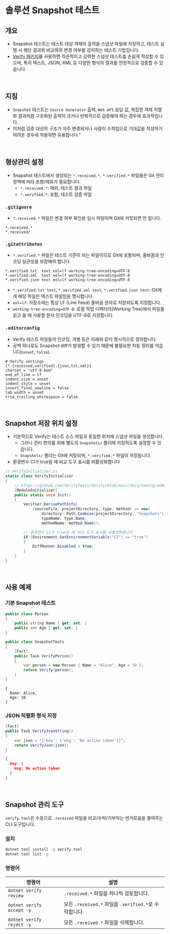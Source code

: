 # 솔루션 Snapshot 테스트

## 개요
- Snapshot 테스트는 테스트 대상 객체의 출력을 스냅샷 파일에 저장하고, 테스트 실행 시 해당 결과와 비교하여 변경 여부를 감지하는 테스트 기법입니다.
- [Verify 패키지](https://github.com/VerifyTests/Verify)를 사용하면 직관적이고 강력한 스냅샷 테스트를 손쉽게 작성할 수 있으며, 특히 텍스트, JSON, XML 등 다양한 형식의 결과를 안정적으로 검증할 수 있습니다.

<br/>

## 지침
- `Snapshot` 테스트는 `Source Generator` 출력, `Web API` 응답 값, 복잡한 객체 직렬화 결과처럼 구조화된 출력이 크거나 반복적으로 검증해야 하는 경우에 효과적입니다.
- 이처럼 검증 대상의 구조가 자주 변경되거나 사람이 수작업으로 기대값을 작성하기 어려운 경우에 적용하면 유용합니다."

<br/>

## 형상관리 설정
- Snapshot 테스트에서 생성되는 `*.received.*`, `*.verified.*` 파일들은 Git 관리 정책에 따라 포함/제외가 필요합니다.
  - `*.received.*`: 제외, 테스트 결과 파일
  - `*.verified.*`: 포함, 테스트 검증 파일

### `.gitignore`
- `*.received.*` 파일은 변경 여부 확인용 임시 파일이며 Git에 커밋되면 안 됩니다.

```
*.received.*
*.received/
```

### `.gitattributes`

- `*.verified.*` 파일은 테스트 기준이 되는 파일이므로 Git에 포함되며, 줄바꿈과 인코딩 일관성을 보장해야 합니다.

```
*.verified.txt  text eol=lf working-tree-encoding=UTF-8
*.verified.xml  text eol=lf working-tree-encoding=UTF-8
*.verified.json text eol=lf working-tree-encoding=UTF-8
```

- `*.verified.txt text`, `*.verified.xml text`, `*.verified.json text`: Git에게 해당 파일은 텍스트 파일임을 명시합니다.
- `eol=lf`: 저장소에는 항상 LF (Line Feed) 줄바꿈 문자로 저장되도록 지정합니다.
- `working-tree-encoding=UTF-8`: 로컬 작업 디렉터리(Working Tree)에서 파일을 읽고 쓸 때 사용할 문자 인코딩을 UTF-8로 지정합니다.

### `.editorconfig`
- Verify 테스트 파일들의 인코딩, 개행 등은 아래와 같이 명시적으로 정의합니다.
- 공백 하나로도 Snapshot diff가 발생할 수 있기 때문에 불필요한 자동 정리를 막습니다(`unset`, `false`).

```
# Verify settings
[*.{received,verified}.{json,txt,xml}]
charset = "utf-8-bom"
end_of_line = lf
indent_size = unset
indent_style = unset
insert_final_newline = false
tab_width = unset
trim_trailing_whitespace = false
```

<br/>

## Snapshot 저장 위치 설정

- 기본적으로 Verify는 테스트 소스 파일과 동일한 위치에 스냅샷 파일을 생성합니다.
  - 그러나 관리 편의를 위해 별도의 `Snapshots/` 폴더에 저장하도록 설정할 수 있습니다.
  - `Snapshots/` 폴더는 Git에 커밋되며, `*.verified.*` 파일이 저장됩니다.
- 환경변수 CI가 true일 때 비교 도구 표시를 비활성화합니다

```cs
// VerifyInitializer.cs
static class VerifyInitializer
{
    // https://github.com/VerifyTests/Verify/blob/main/docs/naming.md#derivepathinfo
    [ModuleInitializer]
    public static void Init()
    {
        Verifier.DerivePathInfo(
            (sourceFile, projectDirectory, type, method) => new(
                directory: Path.Combine(projectDirectory, "Snapshots"),
                typeName: type.Name,
                methodName: method.Name));

        // 환경변수 CI가 true일 때 비교 도구 표시를 비활성화합니다
        if (Environment.GetEnvironmentVariable("CI") == "true")
        {
            DiffRunner.Disabled = true;
        }
    }
}
```

<br/>

## 사용 예제

### 기본 Snapshot 테스트

```csharp
public class Person
{
    public string Name { get; set; }
    public int Age { get; set; }
}

public class SnapshotTests
{
    [Fact]
    public Task VerifyPerson()
    {
        var person = new Person { Name = "Alice", Age = 30 };
        return Verify(person);
    }
}
```

```
{
  Name: Alice,
  Age: 30
}
```

### JSON 직렬화 형식 지정

```csharp
[Fact]
public Task VerifyJsonString()
{
    var json = "{'key': {'msg': 'No action taken'}}";
    return VerifyJson(json);
}
```

```json
{
  key: {
    msg: No action taken
  }
}
```

<br/>

## Snapshot 관리 도구

`verify.tool`은 수동으로 `.received` 파일을 비교/수락/거부하는 번거로움을 줄여주는 CLI 도구입니다.

### 설치

```bash
dotnet tool install -g verify.tool
dotnet tool list -g
```

### 명령어

| 명령어                          | 설명                                      |
|-------------------------------|-----------------------------------------|
| `dotnet verify review`        | `.received.*` 파일을 하나씩 검토합니다.    |
| `dotnet verify accept -y`     | 모든 `.received.*` 파일을 `.verified.*`로 수락합니다. |
| `dotnet verify reject -y`     | 모든 `.received.*` 파일을 삭제합니다.     |

